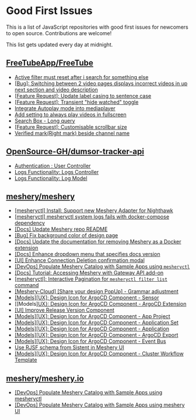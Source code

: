 # Good First Issues

This is a list of JavaScript repositories with good first issues for newcomers to open source. Contributions are welcome!

This list gets updated every day at midnight.

## [FreeTubeApp/FreeTube](https://github.com/FreeTubeApp/FreeTube)

- [Active filter must reset after i search for something else](https://github.com/FreeTubeApp/FreeTube/issues/1693)
- [[Bug]: Switching between 2 video pages displays incorrect videos in up next section and video description](https://github.com/FreeTubeApp/FreeTube/issues/2261)
- [[Feature Request]: Update label casing to sentence case](https://github.com/FreeTubeApp/FreeTube/issues/5000)
- [[Feature Request]: Transient "hide watched" toggle](https://github.com/FreeTubeApp/FreeTube/issues/4999)
- [Integrate Autoplay mode into mediaplayer](https://github.com/FreeTubeApp/FreeTube/issues/1181)
- [Add setting to always play videos in fullscreen](https://github.com/FreeTubeApp/FreeTube/issues/647)
- [Search Box - Long query](https://github.com/FreeTubeApp/FreeTube/issues/940)
- [[Feature Request]: Customisable scrollbar size](https://github.com/FreeTubeApp/FreeTube/issues/3057)
- [Verified mark(Right mark) beside channel name](https://github.com/FreeTubeApp/FreeTube/issues/944)

## [OpenSource-GH/dumsor-tracker-api](https://github.com/OpenSource-GH/dumsor-tracker-api)

- [Authentication : User Controller](https://github.com/OpenSource-GH/dumsor-tracker-api/issues/8)
- [Logs Functionality: Logs Controller](https://github.com/OpenSource-GH/dumsor-tracker-api/issues/10)
- [Logs Functionality: Log Model](https://github.com/OpenSource-GH/dumsor-tracker-api/issues/9)

## [meshery/meshery](https://github.com/meshery/meshery)

- [[mesheryctl] Install: Support new Meshery Adapter for Nighthawk](https://github.com/meshery/meshery/issues/10371)
- [[mesheryctl] mesheryctl system logs fails with docker-compose dependency](https://github.com/meshery/meshery/issues/10777)
- [[Docs] Update Meshery repo README](https://github.com/meshery/meshery/issues/10770)
- [[Bug] Fix background color of design page](https://github.com/meshery/meshery/issues/10775)
- [[Docs] Update the documentation for removing Meshery as a Docker extension](https://github.com/meshery/meshery/issues/9901)
- [[Docs] Enhance dropdown menu that specifies docs version](https://github.com/meshery/meshery/issues/9227)
- [[UI] Enhance Connection Deletion confirmation modal](https://github.com/meshery/meshery/issues/10558)
- [[DevOps] Populate Meshery Catalog with Sample Apps using `mesheryctl`](https://github.com/meshery/meshery/issues/10458)
- [[Docs] Tutorial: Accessing Meshery with Gateway API add-on](https://github.com/meshery/meshery/issues/10333)
- [[mesheryctl]: Interactive Pagination for `mesheryctl filter list` command](https://github.com/meshery/meshery/issues/10366)
- [[Meshery-Cloud] [Share your design PopUp] - Grammar adjustment](https://github.com/meshery/meshery/issues/10038)
- [[Models][UX]: Design Icon for ArgoCD Component - Sensor](https://github.com/meshery/meshery/issues/10300)
- [[Models][UX}: Design Icon for ArgoCD Component - ArgoCD Extension](https://github.com/meshery/meshery/issues/10290)
- [[UI] Improve Release Version Component](https://github.com/meshery/meshery/issues/9569)
- [[Models][UX]: Design Icon for ArgoCD Component - App Project ](https://github.com/meshery/meshery/issues/10291)
- [[Models][UX]: Design Icon for ArgoCD Component - Application Set](https://github.com/meshery/meshery/issues/10292)
- [[Models][UX]: Design Icon for ArgoCD Component - Application](https://github.com/meshery/meshery/issues/10293)
- [[Models][UX]: Design Icon for ArgoCD Component - ArgoCD Export](https://github.com/meshery/meshery/issues/10294)
- [[Models][UX]: Design Icon for ArgoCD Component - Event Bus](https://github.com/meshery/meshery/issues/10297)
- [Use RJSF schema from Sistent in Meshery UI](https://github.com/meshery/meshery/issues/10445)
- [[Models][UX]: Design Icon for ArgoCD Component - Cluster Workflow Template](https://github.com/meshery/meshery/issues/10295)

## [meshery/meshery.io](https://github.com/meshery/meshery.io)

- [[DevOps] Populate Meshery Catalog with Sample Apps using mesheryctl](https://github.com/meshery/meshery.io/issues/1650)
- [[DevOps] Populate Meshery Catalog with Sample Apps using meshery UI](https://github.com/meshery/meshery.io/issues/1699)

